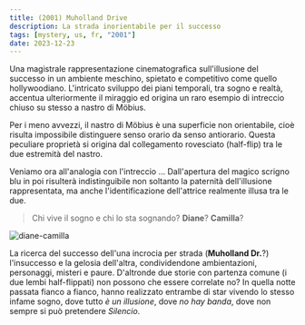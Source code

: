 ```yaml
---
title: (2001) Muholland Drive
description: La strada inorientabile per il successo
tags: [mystery, us, fr, "2001"]
date: 2023-12-23
---
```


Una magistrale rappresentazione cinematografica
sull'illusione del successo in un ambiente meschino,
spietato e competitivo come quello hollywoodiano.
L'intricato sviluppo dei piani temporali, tra sogno e
realtà, accentua ulteriormente il miraggio ed origina un
raro esempio di intreccio chiuso su stesso a nastro di
Möbius.

Per i meno avvezzi, il nastro di Möbius è una superficie non
orientabile, cioè risulta impossibile distinguere senso
orario da senso antiorario. Questa peculiare proprietà si
origina dal collegamento rovesciato (half-flip) tra le due
estremità del nastro.

Veniamo ora all'analogia con l'intreccio ... Dall'apertura
del magico scrigno blu in poi risulterà indistinguibile non
soltanto la paternità dell'illusione rappresentata, ma anche
l'identificazione dell'attrice realmente illusa tra le due.

> Chi vive il sogno e chi lo sta sognando? **Diane**? **Camilla**?

![diane-camilla](/diane-camilla.jpg)

La ricerca del successo dell'una incrocia per strada
(**Muholland Dr.**?) l'insuccesso e la gelosia dell'altra,
condividendone ambientazioni, personaggi, misteri e paure.
D'altronde due storie con partenza comune (i due lembi
half-flippati) non possono che essere correlate no? In
quella notte passata fianco a fianco, hanno realizzato
entrambe di star vivendo lo stesso infame sogno, dove tutto
_è un illusione_, dove _no hay banda_, dove non sempre si
può pretendere _Silencio_.
